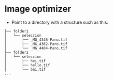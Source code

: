 # Image optimizer

- Point to a directory with a structure such as this:
````
├── folder1
│   └── seleccion
│       ├── _MG_4346-Pano.tif
│       ├── _MG_4362-Pano.tif
│       └── _MG_4404-Pano.tif
├── folder2
│   └── seleccion
│       ├── hei.tif
│       ├── hello.tif
│       └── bai.tif
...
````